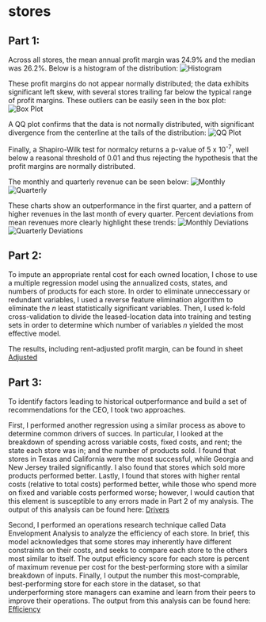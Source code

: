 # stores
## Part 1: 
Across all stores, the mean annual profit margin was 24.9% and the median was 26.2%. Below is a histogram of the distribution: ![Histogram](hist.png)

These profit margins do not appear normally distributed; the data exhibits significant left skew, with several stores trailing far below the typical range of profit margins. These outliers can be easily seen in the box plot: ![Box Plot](box.png)

A QQ plot confirms that the data is not normally distributed, with significant divergence from the centerline at the tails of the distribution: ![QQ Plot](qq.png)

Finally, a Shapiro-Wilk test for normalcy returns a p-value of 5 x 10<sup>-7</sup>, well below a reasonal threshold of 0.01 and thus rejecting the hypothesis that the profit margins are normally distributed.

The monthly and quarterly revenue can be seen below: ![Monthly](months.png) ![Quarterly](quarters.png)

These charts show an outperformance in the first quarter, and a pattern of higher revenues in the last month of every quarter. Percent deviations from mean revenues more clearly highlight these trends: ![Monthly Deviations](month_devs.png) ![Quarterly Deviations](quarter_devs.png)

## Part 2:
To impute an appropriate rental cost for each owned location, I chose to use a multiple regression model using the annualized costs, states, and numbers of products for each store. In order to eliminate unneccessary or redundant variables, I used a reverse feature elimination algorithm to eliminate the *n* least statistically significant variables. Then, I used k-fold cross-validation to divide the leased-location data into training and testing sets in order to determine which number of variables *n* yielded the most effective model. 

The results, including rent-adjusted profit margin, can be found in sheet [Adjusted](adjusted.csv)

## Part 3:
To identify factors leading to historical outperformance and build a set of recommendations for the CEO, I took two approaches.

First, I performed another regression using a similar process as above to determine common drivers of succes. In particular, I looked at the breakdown of spending across variable costs, fixed costs, and rent; the state each store was in; and the number of products sold. I found that stores in Texas and California were the most successful, while Georgia and New Jersey trailed significantly. I also found that stores which sold more products performed better. Lastly, I found that stores with higher rental costs (relative to total costs) performed better, while those who spend more on fixed and variable costs performed worse; however, I would caution that this element is susceptible to any errors made in Part 2 of my analysis. The output of this analysis can be found here: [Drivers](drivers.csv)

Second, I performed an operations research technique called Data Envelopment Analysis to analyze the efficiency of each store. In brief, this model acknowledges that some stores may inherently have different constraints on their costs, and seeks to compare each store to the others most similar to itself. The output efficiency score for each store is percent of maximum revenue per cost for the best-performing store with a similar breakdown of inputs. Finally, I output the number this most-comprable, best-performing store for each store in the dataset, so that underperforming store managers can examine and learn from their peers to improve their operations. The output from this analysis can be found here: [Efficiency](efficiency.csv)
